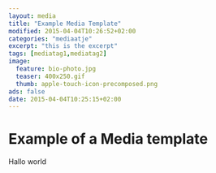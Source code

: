 ```yaml
---
layout: media
title: "Example Media Template"
modified: 2015-04-04T10:26:52+02:00
categories: "mediaatje"
excerpt: "this is the excerpt"
tags: [mediatag1,mediatag2]
image:
  feature: bio-photo.jpg
  teaser: 400x250.gif
  thumb: apple-touch-icon-precomposed.png
ads: false
date: 2015-04-04T10:25:15+02:00
---
```


# Example of a Media template

Hallo world
